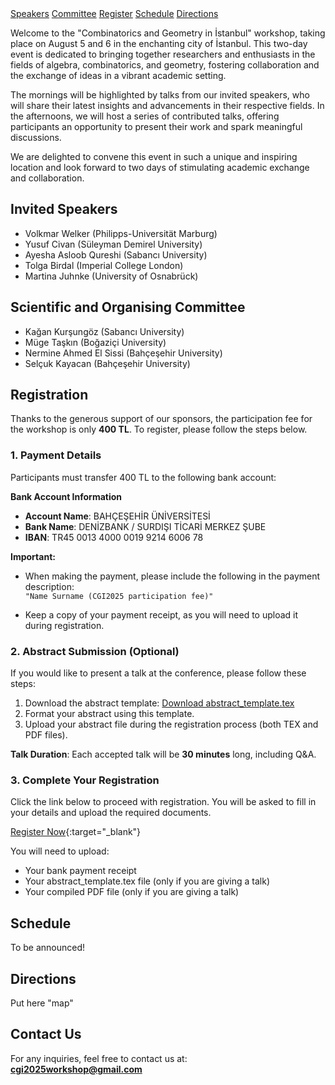 <div class="top-nav">
    <a href="#speakers" class="nav-button">Speakers</a>
    <a href="#committee" class="nav-button">Committee</a>
    <a href="#register" class="nav-button">Register</a>
    <a href="#schedule" class="nav-button">Schedule</a>
    <a href="#directions" class="nav-button">Directions</a>
</div>

Welcome to the "Combinatorics and Geometry in İstanbul" workshop, taking place on August 5 and 6 in the enchanting city of İstanbul. This two-day event is dedicated to bringing together researchers and enthusiasts in the fields of algebra, combinatorics, and geometry, fostering collaboration and the exchange of ideas in a vibrant academic setting.

The mornings will be highlighted by talks from our invited speakers, who will share their latest insights and advancements in their respective fields. In the afternoons, we will host a series of contributed talks, offering participants an opportunity to present their work and spark meaningful discussions.

We are delighted to convene this event in such a unique and inspiring location and look forward to two days of stimulating academic exchange and collaboration.


## <a id="speakers"></a>Invited Speakers

- Volkmar Welker (Philipps-Universität Marburg)
- Yusuf Civan (Süleyman Demirel University)
- Ayesha Asloob Qureshi (Sabancı University)
- Tolga Birdal (Imperial College London)
- Martina Juhnke (University of Osnabrück)

## <a id="committee"></a>Scientific and Organising Committee

- Kağan Kurşungöz (Sabancı University)
- Müge Taşkın (Boğaziçi University)
- Nermine Ahmed El Sissi (Bahçeşehir University)
- Selçuk Kayacan (Bahçeşehir University)


## <a id="register"></a>Registration

Thanks to the generous support of our sponsors, the participation fee for the workshop is only **400 TL**. To register, please follow the steps below.

### 1. Payment Details

Participants must transfer 400 TL to the following bank account:

**Bank Account Information**

- **Account Name**: BAHÇEŞEHİR ÜNİVERSİTESİ  
- **Bank Name**: DENİZBANK / SURDIŞI TİCARİ MERKEZ ŞUBE  
- **IBAN**: TR45 0013 4000 0019 9214 6006 78

**Important:**

- When making the payment, please include the following in the payment description:  
  `"Name Surname (CGI2025 participation fee)"`

- Keep a copy of your payment receipt, as you will need to upload it during registration.

### 2. Abstract Submission (Optional)

If you would like to present a talk at the conference, please follow these steps:

1. Download the abstract template: [Download abstract_template.tex](https://www.dropbox.com/scl/fi/5vnj4nk6twyatkvpn986v/abstract_template.tex?rlkey=mod0a5iboivd1uw3xjjvfolyh&dl=1)
2. Format your abstract using this template.  
3. Upload your abstract file during the registration process (both TEX and PDF files).

**Talk Duration**: Each accepted talk will be **30 minutes** long, including Q&A.

### 3. Complete Your Registration

Click the link below to proceed with registration. You will be asked to fill in your details and upload the required documents.

[Register Now](https://docs.google.com/forms/d/e/1FAIpQLSd1xg0MDgAUfiAWm_2IhGoJfB9bJ7-6cGuTmxXuNYDvxqMLWw/viewform?usp=preview){:target="_blank"}

You will need to upload:
- Your bank payment receipt
- Your abstract_template.tex file (only if you are giving a talk)
- Your compiled PDF file (only if you are giving a talk)


## <a id="schedule"></a>Schedule

To be announced!


## <a id="directions"></a>Directions

Put here "map"


## <a id="contact"></a>Contact Us

For any inquiries, feel free to contact us at:  
[**cgi2025workshop@gmail.com**](mailto:cgi2025workshop@gmail.com)
